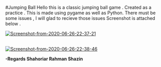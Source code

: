 #Jumping Ball
Hello this is a classic jumping ball game . Created as a practice . This is made using pygame as well as Python.
There must be some issues , I will glad to recieve those issues 
Screenshot is attached below . 


<a href="https://ibb.co/K50D0Xk"><img src="https://i.ibb.co/hg7c7yj/Screenshot-from-2020-06-26-22-37-21.png" alt="Screenshot-from-2020-06-26-22-37-21" border="0"></a> <br> <br>

<a href="https://ibb.co/hHmdt3P"><img src="https://i.ibb.co/k0SDWNR/Screenshot-from-2020-06-26-22-38-46.png" alt="Screenshot-from-2020-06-26-22-38-46" border="0"></a>


<b>-Regards
  Shahoriar Rahman Shazin
  </b>

